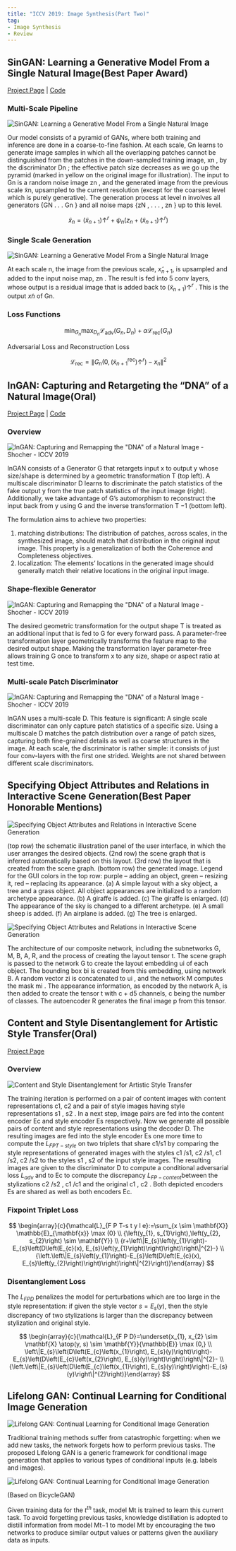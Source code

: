```yaml
---
title: "ICCV 2019: Image Synthesis(Part Two)"
tag:
- Image Synthesis
- Review
---
```






## SinGAN: Learning a Generative Model From a Single Natural Image(Best Paper Award)



[Project Page](http://webee.technion.ac.il/people/tomermic/SinGAN/SinGAN.htm) | [Code](<https://github.com/tamarott/SinGAN>)




### Multi-Scale Pipeline

![SinGAN: Learning a Generative Model From a Single Natural Image](https://i.imgur.com/C9SoOvE.png)

Our model consists of a pyramid of GANs, where both training and inference are done in a coarse-to-fine fashion. At each scale, Gn learns to generate image samples in which all the overlapping patches cannot be distinguished from the patches in the down-sampled training image, xn , by the discriminator Dn ; the effective patch size decreases as we go up the pyramid (marked in yellow on the original image for illustration). The input to Gn is a random noise image zn , and the generated image from the previous scale x̃n, upsampled to the current resolution (except for the coarsest level which is purely generative). The generation process at level n involves all generators {GN . . . Gn } and all noise maps {zN , . . . , zn } up to this level.

$$
\tilde{x}_{n}=\left(\tilde{x}_{n+1}\right) \uparrow^{r}+\psi_{n}\left(z_{n}+\left(\tilde{x}_{n+1}\right) \uparrow^{r}\right)
$$


### Single Scale Generation

![SinGAN: Learning a Generative Model From a Single Natural Image](https://i.imgur.com/XeDZZMx.png)

At each scale n, the image from the previous scale, $x̃_{n+1}$, is upsampled and added to the input noise map, zn . The result is fed into 5 conv layers, whose output is a residual image that is added back to $\left(\tilde{x}_{n+1}\right) \uparrow^{r}$ . This is the output $x̃n$ of Gn.





### Loss Functions

$$
\min _{G_{n}} \max _{D_{n}} \mathcal{L}_{\mathrm{adv}}\left(G_{n}, D_{n}\right)+\alpha \mathcal{L}_{\mathrm{rec}}\left(G_{n}\right)
$$

Adversarial Loss and Reconstruction Loss

$$
\mathcal{L}_{\mathrm{rec}}=\left\|G_{n}\left(0,\left(\tilde{x}_{n+1}^{\mathrm{rec}}\right) \uparrow^{r}\right)-x_{n}\right\|^{2}
$$



<script async src="https://pagead2.googlesyndication.com/pagead/js/adsbygoogle.js"></script>
<ins class="adsbygoogle"
     style="display:block; text-align:center;"
     data-ad-layout="in-article"
     data-ad-format="fluid"
     data-ad-client="ca-pub-4466575858054752"
     data-ad-slot="8787986126"></ins>
<script>
     (adsbygoogle = window.adsbygoogle || []).push({});
</script>




## InGAN: Capturing and Retargeting the “DNA” of a Natural Image(Oral)



[Project Page](<http://www.wisdom.weizmann.ac.il/~vision/ingan/>) | [Code](<https://github.com/assafshocher/InGAN>)



### Overview

![InGAN: Capturing and Remapping the "DNA" of a Natural Image - Shocher - ICCV 2019](https://i.imgur.com/BhyGuLC.png)

InGAN consists of a Generator G that retargets input x to output y whose size/shape is determined by a geometric transformation T (top left). A multiscale discriminator D learns to discriminate the patch statistics of the fake output y from the true patch statistics of the input image (right). Additionally, we take advantage of G’s automorphism to reconstruct the input back from y using G and the inverse transformation T −1 (bottom left).

The formulation aims to achieve two properties:

1. matching distributions: The distribution of patches, across scales, in the synthesized image, should match that distribution in the original input image. This property is a generalization of both the Coherence and Completeness objectives. 
2. localization: The elements’ locations in the generated image should generally match their relative locations in the original input image.



### Shape-flexible Generator

![InGAN: Capturing and Remapping the "DNA" of a Natural Image - Shocher - ICCV 2019](https://i.imgur.com/FrsxWLG.png)

The desired geometric transformation for the output shape T is treated as an additional input that is fed to G for every forward pass. A parameter-free transformation layer geometrically transforms the feature map to the desired output shape. Making the transformation layer
parameter-free allows training G once to transform x to any size, shape or aspect ratio at test time.

### Multi-scale Patch Discriminator

![InGAN: Capturing and Remapping the "DNA" of a Natural Image - Shocher - ICCV 2019](https://i.imgur.com/YgWSLpD.png)

InGAN uses a multi-scale D. This feature is significant: A single scale discriminator can only capture patch statistics of a specific size. Using a multiscale D matches the patch distribution over a range of patch sizes, capturing both fine-grained details as well as coarse structures in the image. At each scale, the discriminator is rather simple: it consists of just four conv-layers with the first one strided. Weights are not shared between different scale discriminators.




<script async src="https://pagead2.googlesyndication.com/pagead/js/adsbygoogle.js"></script>
<ins class="adsbygoogle"
     style="display:block; text-align:center;"
     data-ad-layout="in-article"
     data-ad-format="fluid"
     data-ad-client="ca-pub-4466575858054752"
     data-ad-slot="8787986126"></ins>
<script>
     (adsbygoogle = window.adsbygoogle || []).push({});
</script>




## Specifying Object Attributes and Relations in Interactive Scene Generation(Best Paper Honorable Mentions)

![Specifying Object Attributes and Relations in Interactive Scene Generation](https://github.com/ashual/scene_generation/blob/master/images/scene_generation.png)

(top row) the schematic illustration panel of the user interface, in which the user arranges the desired objects. (2nd row) the scene graph that is inferred automatically based on this layout. (3rd row) the layout that is created from the scene graph. (bottom row) the generated image. Legend for the GUI colors in the top row: purple – adding an object, green – resizing it, red – replacing its appearance. (a) A simple layout with a sky object, a tree and a grass object. All object appearances are initialized to a random archetype appearance. (b) A giraffe is added. (c) The giraffe is enlarged. (d) The appearance of the sky is changed to a different archetype. (e) A small sheep is added. (f) An airplane is added. (g) The tree is enlarged.


![Specifying Object Attributes and Relations in Interactive Scene Generation](https://github.com/ashual/scene_generation/blob/master/images/arch.png)

The architecture of our composite network, including the subnetworks G, M, B, A, R, and the process of creating the layout tensor t. The scene graph is passed to the network G to create the layout embedding ui of each object. The bounding box bi is created from this embedding, using network B. A random vector zi is concatenated to ui , and the network M computes the mask mi . The appearance information, as encoded by the network A, is then added to create the tensor t with c + d5 channels, c being the number of classes. The autoencoder R generates the final image p from this tensor.




<script async src="https://pagead2.googlesyndication.com/pagead/js/adsbygoogle.js"></script>
<ins class="adsbygoogle"
     style="display:block; text-align:center;"
     data-ad-layout="in-article"
     data-ad-format="fluid"
     data-ad-client="ca-pub-4466575858054752"
     data-ad-slot="8787986126"></ins>
<script>
     (adsbygoogle = window.adsbygoogle || []).push({});
</script>




## Content and Style Disentanglement for Artistic Style Transfer(Oral)

[Project Page](https://compvis.github.io/content-style-disentangled-ST/)

### Overview



![Content and Style Disentanglement for Artistic Style Transfer](https://i.imgur.com/tx8Gvpn.png)



The training iteration is performed on a pair of content images with content representations c1, c2 and a pair of style images having style representations s1 , s2 . In a next step, image pairs are fed into the content encoder Ec and style encoder Es respectively. Now we generate all possible pairs of content and style representations using the decoder D. The resulting images are fed into the style encoder Es one more time to compute the $L_{FPT−style}$ on two triplets that share c1/s1 by comparing the style representations of generated images with the styles c1 /s1, c2 /s1, c1 /s2, c2 /s2 to the styles s1 , s2 of the input style images. The resulting images are given to the discriminator D to compute a conditional adversarial loss $L_{adv}$ and to Ec to compute the discrepancy $L_{FP−content}​$ between the stylizations c2 /s2 , c1 /c1 and the original c1 , c2 . Both depicted encoders Es are shared as well as both encoders Ec.



### Fixpoint Triplet Loss


$$
\begin{array}{c}{\mathcal{L}_{F P T-s t y l e}:=\sum_{x \sim \mathbf{X}} \mathbb{E}_{\mathbf{x}} \max (0} \\ {\left(y_{1}, s_{1}\right),\left(y_{2}, s_{2}\right) \sim \mathbf{Y}} \\ {r+\left\|E_{s}\left(y_{1}\right)-E_{s}\left(D\left(E_{c}(x), E_{s}\left(y_{1}\right)\right)\right)\right\|^{2}-} \\ {\left.\left\|E_{s}\left(y_{1}\right)-E_{s}\left(D\left(E_{c}(x), E_{s}\left(y_{2}\right)\right)\right)\right\|^{2}\right)}\end{array}
$$




### Disentanglement Loss

The $L_{FPD}$ penalizes the model for perturbations which are too large in the style representation: if given the style vector $s = E_s (y)$, then the style discrepancy of two stylizations is larger than the discrepancy between stylization and original style.

$$
\begin{array}{c}{\mathcal{L}_{F P D}=\underset{x_{1}, x_{2} \sim \mathbf{X} \atop(y, s) \sim \mathbf{Y}}{\mathbb{E}} \max (0,} \\ \left\|E_{s}\left(D\left(E_{c}\left(x_{1}\right), E_{s}(y)\right)\right)-E_{s}\left(D\left(E_{c}\left(x_{2}\right), E_{s}(y)\right)\right)\right\|^{2}- \\ {\left.\left\|E_{s}\left(D\left(E_{c}\left(x_{1}\right), E_{s}(y)\right)\right)-E_{s}(y)\right\|^{2}\right)}\end{array}
$$





## Lifelong GAN: Continual Learning for Conditional Image Generation



![Lifelong GAN: Continual Learning for Conditional Image Generation](https://i.imgur.com/9zB7B0d.png)



Traditional training methods suffer from catastrophic forgetting: when we add new tasks, the network forgets how to perform previous tasks. The proposed Lifelong GAN is a generic framework for conditional image generation that applies to various types of conditional inputs (e.g. labels and images).



![Lifelong GAN: Continual Learning for Conditional Image Generation](https://i.imgur.com/DbYm9m6.png)

(Based on BicycleGAN)



Given training data for the $t^{th}$ task, model Mt is trained to learn this current task. To avoid forgetting previous tasks, knowledge distillation is adopted to distill information from model Mt−1 to model Mt by encouraging the two networks to produce similar output values or patterns given the auxiliary data as inputs.